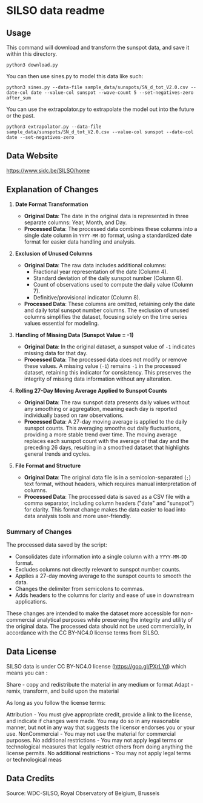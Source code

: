# SILSO data readme

## Usage

This command will download and transform the sunspot data, and save it within this directory.
```
python3 download.py
```

You can then use sines.py to model this data like such:
```
python3 sines.py --data-file sample_data/sunspots/SN_d_tot_V2.0.csv --date-col date --value-col sunspot --wave-count 5 --set-negatives-zero after_sum
```

You can use the extrapolator.py to extrapolate the model out into the future or the past.
```
python3 extrapolator.py --data-file sample_data/sunspots/SN_d_tot_V2.0.csv --value-col sunspot --date-col date --set-negatives-zero
```


## Data Website

https://www.sidc.be/SILSO/home

## Explanation of Changes

1. **Date Format Transformation**
   - **Original Data**: The date in the original data is represented in three separate columns: Year, Month, and Day.
   - **Processed Data**: The processed data combines these columns into a single date column in `YYYY-MM-DD` format, using a standardized date format for easier data handling and analysis.

2. **Exclusion of Unused Columns**
   - **Original Data**: The raw data includes additional columns:
     - Fractional year representation of the date (Column 4).
     - Standard deviation of the daily sunspot number (Column 6).
     - Count of observations used to compute the daily value (Column 7).
     - Definitive/provisional indicator (Column 8).
   - **Processed Data**: These columns are omitted, retaining only the date and daily total sunspot number columns. The exclusion of unused columns simplifies the dataset, focusing solely on the time series values essential for modeling.

3. **Handling of Missing Data (Sunspot Value = -1)**
   - **Original Data**: In the original dataset, a sunspot value of `-1` indicates missing data for that day.
   - **Processed Data**: The processed data does not modify or remove these values. A missing value (`-1`) remains `-1` in the processed dataset, retaining this indicator for consistency. This preserves the integrity of missing data information without any alteration.

4. **Rolling 27-Day Moving Average Applied to Sunspot Counts**
   - **Original Data**: The raw sunspot data presents daily values without any smoothing or aggregation, meaning each day is reported individually based on raw observations.
   - **Processed Data**: A 27-day moving average is applied to the daily sunspot counts. This averaging smooths out daily fluctuations, providing a more stable trend over time. The moving average replaces each sunspot count with the average of that day and the preceding 26 days, resulting in a smoothed dataset that highlights general trends and cycles.

5. **File Format and Structure**
   - **Original Data**: The original data file is in a semicolon-separated (`;`) text format, without headers, which requires manual interpretation of columns.
   - **Processed Data**: The processed data is saved as a CSV file with a comma separator, including column headers ("date" and "sunspot") for clarity. This format change makes the data easier to load into data analysis tools and more user-friendly.

### Summary of Changes
The processed data saved by the script:
- Consolidates date information into a single column with a `YYYY-MM-DD` format.
- Excludes columns not directly relevant to sunspot number counts.
- Applies a 27-day moving average to the sunspot counts to smooth the data.
- Changes the delimiter from semicolons to commas.
- Adds headers to the columns for clarity and ease of use in downstream applications.

These changes are intended to make the dataset more accessible for non-commercial analytical purposes while preserving the integrity and utility of the original data. The processed data should not be used commercially, in accordance with the CC BY-NC4.0 license terms from SILSO.


## Data License

SILSO data is under CC BY-NC4.0 license (https://goo.gl/PXrLYd) which means you can :

Share - copy and redistribute the material in any medium or format
Adapt - remix, transform, and build upon the material

As long as you follow the license terms:

Attribution - You must give appropriate credit, provide a link to the license, and indicate if changes were made. You may do so in any reasonable manner, but not in any way that suggests the licensor endorses you or your use.
NonCommercial - You may not use the material for commercial purposes.
No additional restrictions - You may not apply legal terms or technological measures that legally restrict others from doing anything the license permits.
No additional restrictions - You may not apply legal terms or technological meas


## Data Credits

Source: WDC-SILSO, Royal Observatory of Belgium, Brussels